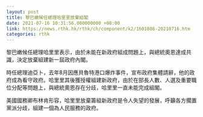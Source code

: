 ```yaml
---
layout: post
title: 黎巴嫩候任總理哈里里放棄組閣
date: 2021-07-16 10:31:56.000000000 +08:00
link: https://news.rthk.hk/rthk/ch/component/k2/1601086-20210716.htm
categories: rthk
---
```


黎巴嫩候任總理哈里里表示，由於未能在新政府組成問題上，與總統奧恩達成共識，決定放棄組建新一屆政府內閣。

時任總理迪亞卜，去年8月因應貝魯特港口爆炸事件，宣布政府集體請辭，他的政府成為看守政府。哈里里其後獲授權組建新政府，由於在部長人數、人選及重要職位分配等問題上，與總統奧恩存在分歧，哈里里一直未能完成組閣。

美國國務卿布林肯形容，哈里里放棄籌組新政府是令人失望的發展，呼籲各方擱置黨派分歧，組建一個為人民服務的政府。
